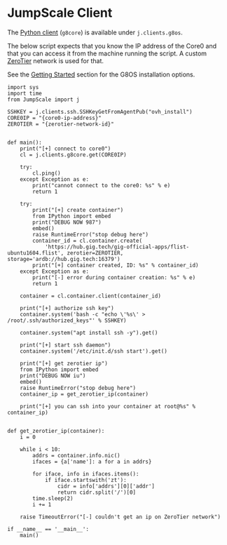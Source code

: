 # JumpScale Client

The [Python client](python.md) (`g8core`) is available under `j.clients.g8os`.

The below script expects that you know the IP address of the Core0 and that you can access it from the machine running the script. A custom [ZeroTier](https://www.zerotier.com/) network is used for that.

See the [Getting Started](../gettingstarted/gettingstarted.md) section for the G8OS installation options.

```
import sys
import time
from JumpScale import j

SSHKEY = j.clients.ssh.SSHKeyGetFromAgentPub("ovh_install")
CORE0IP = "{core0-ip-address}"
ZEROTIER = "{zerotier-network-id}"


def main():
    print("[+] connect to core0")
    cl = j.clients.g8core.get(CORE0IP)

    try:
        cl.ping()
    except Exception as e:
        print("cannot connect to the core0: %s" % e)
        return 1

    try:
        print("[+] create container")
        from IPython import embed
        print("DEBUG NOW 987")
        embed()
        raise RuntimeError("stop debug here")
        container_id = cl.container.create(
            'https://hub.gig.tech/gig-official-apps/flist-ubuntu1604.flist', zerotier=ZEROTIER, storage='ardb://hub.gig.tech:16379')
        print("[+] container created, ID: %s" % container_id)
    except Exception as e:
        print("[-] error during container creation: %s" % e)
        return 1

    container = cl.container.client(container_id)

    print("[+] authorize ssh key")
    container.system('bash -c "echo \'%s\' > /root/.ssh/authorized_keys"' % SSHKEY)

    container.system("apt install ssh -y").get()

    print("[+] start ssh daemon")
    container.system('/etc/init.d/ssh start').get()

    print("[+] get zerotier ip")
    from IPython import embed
    print("DEBUG NOW iu")
    embed()
    raise RuntimeError("stop debug here")
    container_ip = get_zerotier_ip(container)

    print("[+] you can ssh into your container at root@%s" % container_ip)


def get_zerotier_ip(container):
    i = 0

    while i < 10:
        addrs = container.info.nic()
        ifaces = {a['name']: a for a in addrs}

        for iface, info in ifaces.items():
            if iface.startswith('zt'):
                cidr = info['addrs'][0]['addr']
                return cidr.split('/')[0]
        time.sleep(2)
        i += 1

    raise TimeoutError("[-] couldn't get an ip on ZeroTier network")

if __name__ == '__main__':
    main()
```
